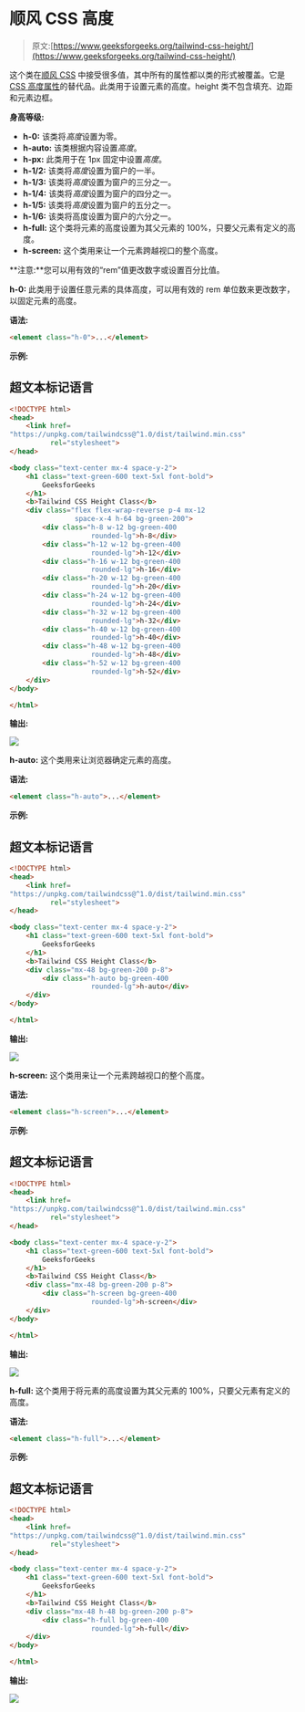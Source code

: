 # 顺风 CSS 高度

> 原文:[https://www.geeksforgeeks.org/tailwind-css-height/](https://www.geeksforgeeks.org/tailwind-css-height/)

这个类在[顺风 CSS](https://www.geeksforgeeks.org/css-tailwind-introduction/) 中接受很多值，其中所有的属性都以类的形式被覆盖。它是 [CSS 高度属性](https://www.geeksforgeeks.org/css-height-property/)的替代品。此类用于设置元素的高度。height 类不包含填充、边距和元素边框。

**身高等级:**

*   **h-0:** 该类将*高度*设置为零。
*   **h-auto:** 该类根据内容设置*高度*。
*   **h-px:** 此类用于在 1px 固定中设置*高度*。
*   **h-1/2:** 该类将*高度*设置为窗户的一半。
*   **h-1/3:** 该类将*高度*设置为窗户的三分之一。
*   **h-1/4:** 该类将*高度*设置为窗户的四分之一。
*   **h-1/5:** 该类将*高度*设置为窗户的五分之一。
*   **h-1/6:** 该类将高度设置为窗户的六分之一。
*   **h-full:** 这个类将元素的高度设置为其父元素的 100%，只要父元素有定义的高度。
*   **h-screen:** 这个类用来让一个元素跨越视口的整个高度。

**注意:**您可以用有效的“rem”值更改数字或设置百分比值。

**h-0:** 此类用于设置任意元素的具体高度，可以用有效的 rem 单位数来更改数字，以固定元素的高度。

**语法:**

```html
<element class="h-0">...</element>
```

**示例:**

## 超文本标记语言

```html
<!DOCTYPE html> 
<head> 
    <link href=
"https://unpkg.com/tailwindcss@^1.0/dist/tailwind.min.css" 
          rel="stylesheet"> 
</head> 

<body class="text-center mx-4 space-y-2"> 
    <h1 class="text-green-600 text-5xl font-bold">
        GeeksforGeeks
    </h1> 
    <b>Tailwind CSS Height Class</b> 
    <div class="flex flex-wrap-reverse p-4 mx-12 
                space-x-4 h-64 bg-green-200">
        <div class="h-8 w-12 bg-green-400 
                    rounded-lg">h-8</div>
        <div class="h-12 w-12 bg-green-400 
                    rounded-lg">h-12</div>
        <div class="h-16 w-12 bg-green-400 
                    rounded-lg">h-16</div>
        <div class="h-20 w-12 bg-green-400 
                    rounded-lg">h-20</div>
        <div class="h-24 w-12 bg-green-400 
                    rounded-lg">h-24</div>
        <div class="h-32 w-12 bg-green-400 
                    rounded-lg">h-32</div>
        <div class="h-40 w-12 bg-green-400 
                    rounded-lg">h-40</div>
        <div class="h-48 w-12 bg-green-400 
                    rounded-lg">h-48</div>
        <div class="h-52 w-12 bg-green-400 
                    rounded-lg">h-52</div>
    </div>
</body> 

</html>
```

**输出:**

![](img/c47bd500fd74860391ea3adc3de4b9a9.png)

**h-auto:** 这个类用来让浏览器确定元素的高度。

**语法:**

```html
<element class="h-auto">...</element>
```

**示例:**

## 超文本标记语言

```html
<!DOCTYPE html> 
<head> 
    <link href=
"https://unpkg.com/tailwindcss@^1.0/dist/tailwind.min.css" 
          rel="stylesheet"> 
</head> 

<body class="text-center mx-4 space-y-2"> 
    <h1 class="text-green-600 text-5xl font-bold">
        GeeksforGeeks
    </h1> 
    <b>Tailwind CSS Height Class</b> 
    <div class="mx-48 bg-green-200 p-8">
        <div class="h-auto bg-green-400 
                    rounded-lg">h-auto</div>
    </div>
</body> 

</html>
```

**输出:**

![](img/4b3454e38b3a24902f9c8022946fbc19.png)

**h-screen:** 这个类用来让一个元素跨越视口的整个高度。

**语法:**

```html
<element class="h-screen">...</element>
```

**示例:**

## 超文本标记语言

```html
<!DOCTYPE html> 
<head> 
    <link href=
"https://unpkg.com/tailwindcss@^1.0/dist/tailwind.min.css" 
          rel="stylesheet"> 
</head> 

<body class="text-center mx-4 space-y-2"> 
    <h1 class="text-green-600 text-5xl font-bold">
        GeeksforGeeks
    </h1> 
    <b>Tailwind CSS Height Class</b> 
    <div class="mx-48 bg-green-200 p-8">
        <div class="h-screen bg-green-400 
                    rounded-lg">h-screen</div>
    </div>
</body> 

</html>
```

**输出:**

![](img/b07bf31906b0954a8bac3ee022bc3bcb.png)

**h-full:** 这个类用于将元素的高度设置为其父元素的 100%，只要父元素有定义的高度。

**语法:**

```html
<element class="h-full">...</element>
```

**示例:**

## 超文本标记语言

```html
<!DOCTYPE html> 
<head> 
    <link href=
"https://unpkg.com/tailwindcss@^1.0/dist/tailwind.min.css" 
          rel="stylesheet"> 
</head> 

<body class="text-center mx-4 space-y-2"> 
    <h1 class="text-green-600 text-5xl font-bold">
        GeeksforGeeks
    </h1> 
    <b>Tailwind CSS Height Class</b> 
    <div class="mx-48 h-48 bg-green-200 p-8">
        <div class="h-full bg-green-400 
                    rounded-lg">h-full</div>
    </div>
</body> 

</html>
```

**输出:**

![](img/1861c3b6517f8d2ae14e5566d90caf3a.png)